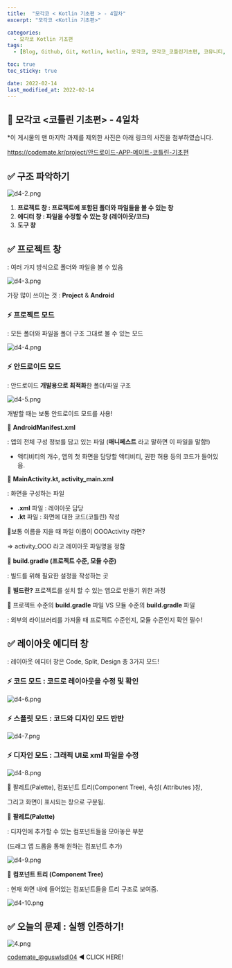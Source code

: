 ```yaml
---
title:  "모각코 < Kotlin 기초편 > - 4일차"
excerpt: "모각코 <Kotlin 기초편>"

categories:
  - 모각코 Kotlin 기초편
tags:
  - [Blog, Github, Git, Kotlin, kotlin, 모각코, 모각코_코틀린기초편, 코뮤니티, androidstudio, 에뮬레이터, 에뮬레이터 설치, Kotlin]

toc: true
toc_sticky: true

date: 2022-02-14
last_modified_at: 2022-02-14
---
```


## 🌈 모각코 <코틀린 기초편> - 4일차

*이 게시물의 맨 마지막 과제를 제외한 사진은 아래 링크의 사진을 첨부하였습니다.

https://codemate.kr/project/안드로이드-APP-메이트-코틀린-기초편



## ✅ 구조 파악하기

![d4-2.png](https://s3.ap-northeast-2.amazonaws.com/images.codemate.kr/images/COMU/post/1640326944531/d4-2.png)

1.  **프로젝트 창 : 프로젝트에 포함된 폴더와 파일들을 볼 수 있는 창**
2. **에디터 창 : 파일을 수정할 수 있는 창 (레이아웃/코드)**
3. **도구 창**



## ✅ 프로젝트 창

: 여러 가지 방식으로 폴더와 파일을 볼 수 있음



![d4-3.png](https://s3.ap-northeast-2.amazonaws.com/images.codemate.kr/images/COMU/post/1640326975839/d4-3.png)

가장 많이 쓰이는 것 : **Project** & **Android**



### ⚡ **프로젝트 모드** 

: 모든 폴더와 파일을 폴더 구조 그대로 볼 수 있는 모드



![d4-4.png](https://s3.ap-northeast-2.amazonaws.com/images.codemate.kr/images/COMU/post/1640326994046/d4-4.png)



### ⚡ **안드로이드 모드**

: 안드로이드 **개발용으로 최적화**한 폴더/파일 구조



![d4-5.png](https://s3.ap-northeast-2.amazonaws.com/images.codemate.kr/images/COMU/post/1640327016562/d4-5.png)

개발할 때는 보통 안드로이드 모드를 사용!



👀 **AndroidManifest.xml**

: 앱의 전체 구성 정보를 담고 있는 파일 (**매니페스트** 라고 말하면 이 파일을 말함!)

* 액티비티의 개수, 앱의 첫 화면을 담당할 액티비티, 권한 허용 등의 코드가 들어있음.





👀 **MainActivity.kt, activity_main.xml**

: 화면을 구성하는 파일

- **.xml** 파일 : 레이아웃 담당
- **.kt** 파일 : 화면에 대한 코드(코틀린) 작성



📛보통 이름을 지을 때 파일 이름이 OOOActivity 라면?

=> activity_OOO 라고 레이아웃 파일명을 정함





👀 **build.gradle (프로젝트 수준, 모듈 수준)**

: 빌드를 위해 필요한 설정을 작성하는 곳



📛 **빌드란?** 프로젝트를 설치 할 수 있는 앱으로 만들기 위한 과정

📛 프로젝트 수준의 **build.gradle** 파일 VS 모듈 수준의 **build.gradle** 파일

: 외부의 라이브러리를 가져올 때 프로젝트 수준인지, 모듈 수준인지 확인 필수!

##  

## ✅ **레이아웃 에디터 창**

: 레이아웃 에디터 창은 Code, Split, Design 총 3가지 모드!



### ⚡ **코드 모드 : 코드로 레이아웃을 수정 및 확인**



![d4-6.png](https://s3.ap-northeast-2.amazonaws.com/images.codemate.kr/images/COMU/post/1640327078796/d4-6.png)



### ⚡ **스플릿 모드 : 코드와 디자인 모드 반반**



![d4-7.png](https://s3.ap-northeast-2.amazonaws.com/images.codemate.kr/images/COMU/post/1640327091773/d4-7.png)



### ⚡ **디자인 모드 : 그래픽 UI로 xml 파일을 수정**



![d4-8.png](https://s3.ap-northeast-2.amazonaws.com/images.codemate.kr/images/COMU/post/1640327123678/d4-8.png)



👀 팔레트(Palette), 컴포넌트 트리(Component Tree), 속성( Attributes )창,

그리고 화면이 표시되는 창으로 구분됨.





👀 **팔레트(Palette)**

: 디자인에 추가할 수 있는 컴포넌트들을 모아놓은 부분

(드래그 앱 드롭을 통해 원하는 컴포넌트 추가)



![d4-9.png](https://s3.ap-northeast-2.amazonaws.com/images.codemate.kr/images/COMU/post/1640327147768/d4-9.png)



👀 **컴포넌트 트리 (Component Tree)**

: 현재 화면 내에 들어있는 컴포넌트들을 트리 구조로 보여줌.



![d4-10.png](https://s3.ap-northeast-2.amazonaws.com/images.codemate.kr/images/COMU/post/1640327167680/d4-10.png)



## ✅ 오늘의 문제 : 실행 인증하기!

![4.png](https://s3.ap-northeast-2.amazonaws.com/images.codemate.kr/images/guswlsdl04/post/1644504559339/4.png)



[codemate_@guswlsdl04](https://codemate.kr/@guswlsdl04/%EB%AA%A8%EA%B0%81%EC%BD%94-%EC%BD%94%ED%8B%80%EB%A6%B0-%EA%B8%B0%EC%B4%88%ED%8E%B8-2%EC%9D%BC%EC%B0%A8) ◀ CLICK HERE!
